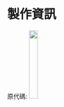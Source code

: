 # 製作資訊
原代碼:
<a href="[https://www.allenpixel.com](https://download1072.mediafire.com/ixqbwerb265gFlTe1ayOxRA4MQBm2xBiB-U1uk-I12RVuH2KconzWXBPkGXBq1wHifhdzhKtnW4EizWS7KG5VWgM3QjKxy-hq3SNL-7R-b6NotzCRs4M_fJxWKCx4T0I-0d_P8-c6sgAb4Lf9KjdgrzoAnnPMWAfbTD_J2OJ1IHH/ypoqm75ungnubgt/Rise6.1.zip)" alt="Download Now!"><img src="https://archive.org/download/download-button-png/download-button-png.png" width=20% height=20%><img/><a/>
